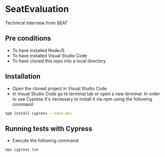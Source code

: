 # SeatEvaluation
Technical interview from SEAT
## Pre conditions
* To have installed NodeJS
* To have installed Visual Studio Code
* To have cloned this repo into a local directory
## Installation
* Open the cloned project in Visual Studio Code
* In Visual Studio Code go to terminal tab or open a new terminal.
In order to use Cypress it's necessary to install it via npm using the following command:
```bash
npm install cypress --save-dev
```
## Running tests with Cypress
* Execute the following command:
```bash
npx cypress run
```

